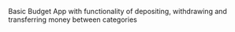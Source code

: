 Basic Budget App with functionality of depositing, withdrawing and transferring money between categories
